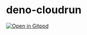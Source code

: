 # deno-cloudrun

[![Open in Gitpod](https://gitpod.io/button/open-in-gitpod.svg)](https://gitpod.io#https://github.com/narumincho/deno-cloudrun)
